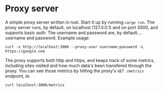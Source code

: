 # Proxy server

A simple proxy server written in rust. Start it up by running `cargo run`. The proxy server runs, by default, on localhost (127.0.0.1) and on port 3000, and supports basic auth. The username and password are, by default.... username and password. Example usage:

```
curl -x http://localhost:3000 --proxy-user username:password -L https://google.com
```

The proxy supports both http and https, and keeps track of some metrics, including sites visited and how much data's been transfered through the proxy. You can see those metrics by hitting the proxy's `GET /metrics` endpoint, ie:

```
curl localhost:3000/metrics
```
